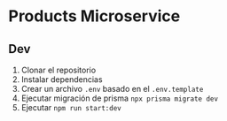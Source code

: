 # Products Microservice

## Dev

1. Clonar el repositorio
2. Instalar dependencias
3. Crear un archivo `.env` basado en el `.env.template`
4. Ejecutar migración de prisma `npx prisma migrate dev`
5. Ejecutar `npm run start:dev`